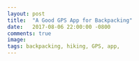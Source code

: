 ```yaml
---
layout: post
title:  "A Good GPS App for Backpacking"
date:   2017-08-06 22:00:00 -0800
comments: true
image: 
tags: backpacking, hiking, GPS, app,
---
```

